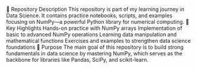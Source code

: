📌 Repository Description
This repository is part of my learning journey in Data Science. It contains practice notebooks, scripts, and examples focusing on NumPy—a powerful Python library for numerical computing.
🔑 Key Highlights
Hands-on practice with NumPy arrays
Implementation of basic to advanced NumPy operations
Learning data manipulation and mathematical functions
Exercises and examples to strengthen data science foundations
🎯 Purpose
The main goal of this repository is to build strong fundamentals in data science by mastering NumPy, which serves as the backbone for libraries like Pandas, SciPy, and scikit-learn.
